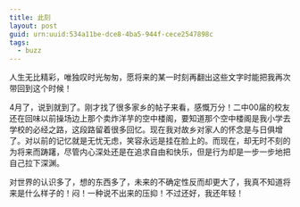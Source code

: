 ```yaml
---
title: 此刻
layout: post
guid: urn:uuid:534a11be-dce8-4ba5-944f-cece2547898c
tags:
  - buzz
---
```


人生无比精彩，唯独叹时光匆匆，愿将来的某一时刻再翻出这些文字时能把我再次带回到这个时候！

4月了，说到就到了。刚才找了很多家乡的帖子来看，感慨万分！二中00届的校友还在回味以前操场边上那个卖炸洋芋的空中楼阁，要知道那个空中楼阁是我小学去学校的必经之路，这段路留着很多回忆。现在我对故乡对家人的怀念是与日俱增了。对以前的记忆就是无忧无虑，笑容永远是挂在脸上的。而现在，却无时不刻的为将来而踌躇，尽管内心深处还是在追求自由和快乐，但是行为却是一步一步地把自己拉下深渊。

对世界的认识多了，想的东西多了，未来的不确定性反而却更大了，我真不知道将来是什么样子的！闷！一种说不出来的压抑！不过还好，我还年轻！
